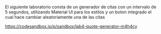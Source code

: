 El siguiente laboratorio consta de un generador de citas con un intervalo de 5 segundos, utilizando Material UI para los estilos y un boton integrado el cual hace cambiar aleatoriamente una de las citas

https://codesandbox.io/p/sandbox/lab4-quote-generator-m4h4cy
